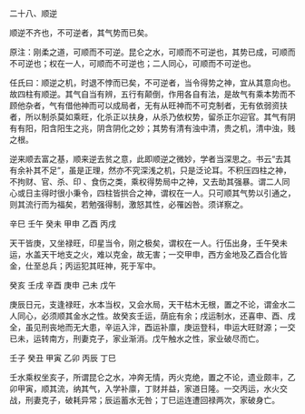 二十八、顺逆

顺逆不齐也，不可逆者，其气势而已矣。

原注：刚柔之道，可顺而不可逆。昆仑之水，可顺而不可逆也，其势已成，可顺而不可逆也；权在一人，可顺而不可逆也；二人同心，可顺而不可逆也。

任氏曰：顺逆之机，时退不悖而已矣，不可逆者，当令得势之神，宜从其意向也。故四柱有顺逆。其气自当有辨，五行有颠倒，作用各自有法，是故气有乘本势而不顾他杂者，气有借他神而可以成局者，无有从旺神而不可克制者，无有依弱资扶者，所以制杀莫如乘旺，化杀正以扶身，从杀乃依权势，留杀正尔迎官。其气有阴有有阳，阳含阳生之兆，阴含阴化之妙；其势有清有浊中清，贵之机，清中浊，贱之根。

逆来顺去富之基，顺来逆去贫之意，此即顺逆之微妙，学者当深思之。书云“去其有余补其不足”，虽是正理，然亦不究深浅之机，只是泛论耳。不积压四柱之神，不拘财、官、杀、印 、食伤之类，乘权得势局中之神，又去助其强暴。谓二人同心或日主得时很小秉令，四柱皆拱合之神，谓权在一人。只可顺其气势以引通之，则其流行而为福矣，若勉强得制，激怒其性，必罹凶咎。须详察之。

辛巳 壬午 癸未 甲申 乙酉 丙戌

天干皆庚，又坐禄旺，印星当令，刚之极矣，谓权在一人。行伍出身，壬午癸未运，水盖天干地支之火，难以克金，故无害；一交甲申，西方金地及乙酉合化皆金，仕至总兵；丙运犯其旺神，死于军中。

癸亥 壬戌 辛酉 庚申 己未 戊午

庚辰日元，支逢禄旺，水本当权，又会水局，天干枯木无根，置之不论，谓金水二人同心，必须顺其金水之性。故癸亥壬运，荫庇有余；戌运制水，还喜申、酉、戌全，虽见刑丧地而无大患，辛运入泮，酉运补廪，庚运登科，申运大旺财源；一交已未，运转南方，刑妻克子，家业渐消。戊午触水之性，家业破尽而亡。

壬子 癸丑 甲寅 乙卯 丙辰 丁巳

壬水乘权坐亥子，所谓昆仑之水，冲奔无情，丙火克绝，置之不论，遗业颇丰，乙卯甲寅，顺其流，纳其气，入学补廪，丁财并益，家道日隆。一交丙运，水火交战，刑妻克子，破耗异常；辰运蓄水无咎；丁巳运连遭回禄两次，家破身亡。

